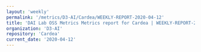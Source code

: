 ```yaml
---
layout: 'weekly'
permalink: '/metrics/D3-AI/Cardea/WEEKLY-REPORT-2020-04-12'
title: 'DAI Lab OSS Metrics Metrics report for Cardea | WEEKLY-REPORT-2020-04-12'
organization: 'D3-AI'
repository: 'Cardea'
current_date: '2020-04-12'
---
```

